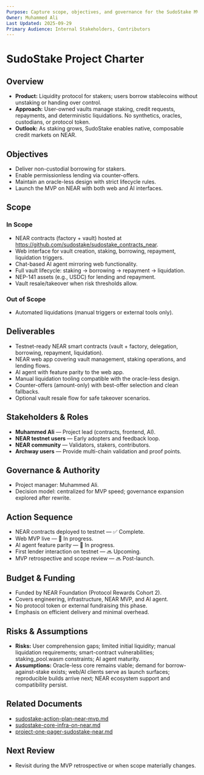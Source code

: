 ```yaml
---
Purpose: Capture scope, objectives, and governance for the SudoStake MVP.
Owner: Muhammed Ali
Last Updated: 2025-09-29
Primary Audience: Internal Stakeholders, Contributors
---
```


# SudoStake Project Charter

## Overview
- **Product:** Liquidity protocol for stakers; users borrow stablecoins without unstaking or handing over control.
- **Approach:** User-owned vaults manage staking, credit requests, repayments, and deterministic liquidations. No synthetics, oracles, custodians, or protocol token.
- **Outlook:** As staking grows, SudoStake enables native, composable credit markets on NEAR.

## Objectives
- Deliver non-custodial borrowing for stakers.
- Enable permissionless lending via counter-offers.
- Maintain an oracle-less design with strict lifecycle rules.
- Launch the MVP on NEAR with both web and AI interfaces.

## Scope

### In Scope
- NEAR contracts (factory + vault) hosted at https://github.com/sudostake/sudostake_contracts_near.
- Web interface for vault creation, staking, borrowing, repayment, liquidation triggers.
- Chat-based AI agent mirroring web functionality.
- Full vault lifecycle: staking → borrowing → repayment → liquidation.
- NEP-141 assets (e.g., USDC) for lending and repayment.
- Vault resale/takeover when risk thresholds allow.

### Out of Scope
- Automated liquidations (manual triggers or external tools only).

## Deliverables
- Testnet-ready NEAR smart contracts (vault + factory, delegation, borrowing, repayment, liquidation).
- NEAR web app covering vault management, staking operations, and lending flows.
- AI agent with feature parity to the web app.
- Manual liquidation tooling compatible with the oracle-less design.
- Counter-offers (amount-only) with best-offer selection and clean fallbacks.
- Optional vault resale flow for safe takeover scenarios.

## Stakeholders & Roles
- **Muhammed Ali** — Project lead (contracts, frontend, AI).
- **NEAR testnet users** — Early adopters and feedback loop.
- **NEAR community** — Validators, stakers, contributors.
- **Archway users** — Provide multi-chain validation and proof points.

## Governance & Authority
- Project manager: Muhammed Ali.
- Decision model: centralized for MVP speed; governance expansion explored after rewrite.

## Action Sequence
- NEAR contracts deployed to testnet — ✅ Complete.
- Web MVP live — 🚧 In progress.
- AI agent feature parity — 🚧 In progress.
- First lender interaction on testnet — 🔜 Upcoming.
- MVP retrospective and scope review — 🔜 Post-launch.

## Budget & Funding
- Funded by NEAR Foundation (Protocol Rewards Cohort 2).
- Covers engineering, infrastructure, NEAR MVP, and AI agent.
- No protocol token or external fundraising this phase.
- Emphasis on efficient delivery and minimal overhead.

## Risks & Assumptions
- **Risks:** User comprehension gaps; limited initial liquidity; manual liquidation requirements; smart-contract vulnerabilities; staking_pool.wasm constraints; AI agent maturity.
- **Assumptions:** Oracle-less core remains viable; demand for borrow-against-stake exists; web/AI clients serve as launch surfaces; reproducible builds arrive next; NEAR ecosystem support and compatibility persist.

## Related Documents
- [sudostake-action-plan-near-mvp.md](../execution/sudostake-action-plan-near-mvp.md)
- [sudostake-core-infra-on-near.md](../systems/sudostake-core-infra-on-near.md)
- [project-one-pager-sudostake-near.md](../overview/project-one-pager-sudostake-near.md)

## Next Review
- Revisit during the MVP retrospective or when scope materially changes.
